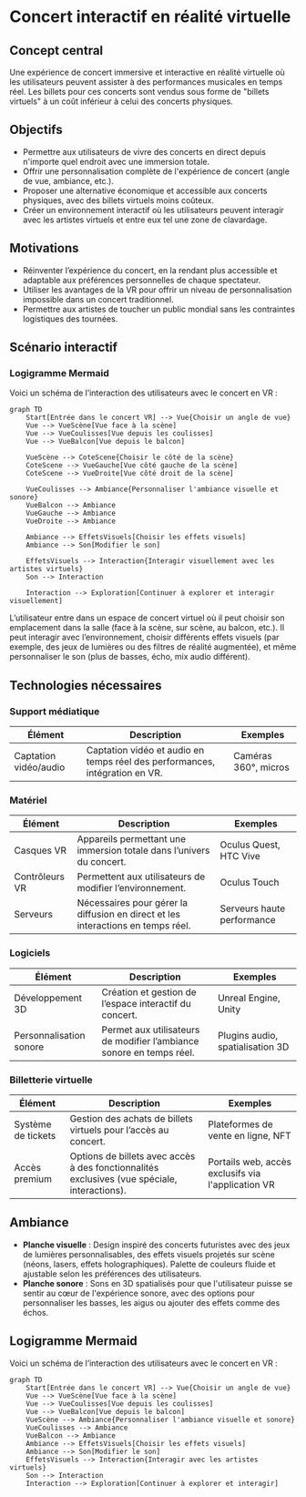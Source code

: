 # Concert interactif en réalité virtuelle

## Concept central

Une expérience de concert immersive et interactive en réalité virtuelle où les utilisateurs peuvent assister à des performances musicales en temps réel. Les billets pour ces concerts sont vendus sous forme de "billets virtuels" à un coût inférieur à celui des concerts physiques.

## Objectifs

- Permettre aux utilisateurs de vivre des concerts en direct depuis n'importe quel endroit avec une immersion totale.
- Offrir une personnalisation complète de l'expérience de concert (angle de vue, ambiance, etc.).
- Proposer une alternative économique et accessible aux concerts physiques, avec des billets virtuels moins coûteux.
- Créer un environnement interactif où les utilisateurs peuvent interagir avec les artistes virtuels et entre eux tel une zone de clavardage.

## Motivations

- Réinventer l’expérience du concert, en la rendant plus accessible et adaptable aux préférences personnelles de chaque spectateur.
- Utiliser les avantages de la VR pour offrir un niveau de personnalisation impossible dans un concert traditionnel.
- Permettre aux artistes de toucher un public mondial sans les contraintes logistiques des tournées.

## Scénario interactif

### Logigramme Mermaid

Voici un schéma de l’interaction des utilisateurs avec le concert en VR :

```mermaid
graph TD
    Start[Entrée dans le concert VR] --> Vue{Choisir un angle de vue}
    Vue --> VueScène[Vue face à la scène]
    Vue --> VueCoulisses[Vue depuis les coulisses]
    Vue --> VueBalcon[Vue depuis le balcon]

    VueScène --> CoteScene{Choisir le côté de la scène}
    CoteScene --> VueGauche[Vue côté gauche de la scène]
    CoteScene --> VueDroite[Vue côté droit de la scène]

    VueCoulisses --> Ambiance{Personnaliser l'ambiance visuelle et sonore}
    VueBalcon --> Ambiance
    VueGauche --> Ambiance
    VueDroite --> Ambiance

    Ambiance --> EffetsVisuels[Choisir les effets visuels]
    Ambiance --> Son[Modifier le son]

    EffetsVisuels --> Interaction{Interagir visuellement avec les artistes virtuels}
    Son --> Interaction

    Interaction --> Exploration[Continuer à explorer et interagir visuellement]

```

L’utilisateur entre dans un espace de concert virtuel où il peut choisir son emplacement dans la salle (face à la scène, sur scène, au balcon, etc.). Il peut interagir avec l’environnement, choisir différents effets visuels (par exemple, des jeux de lumières ou des filtres de réalité augmentée), et même personnaliser le son (plus de basses, écho, mix audio différent).

## Technologies nécessaires

### Support médiatique

| Élément               | Description                                                                 | Exemples             |
| --------------------- | --------------------------------------------------------------------------- | -------------------- |
| Captation vidéo/audio | Captation vidéo et audio en temps réel des performances, intégration en VR. | Caméras 360°, micros |

### Matériel

| Élément        | Description                                                                      | Exemples                   |
| -------------- | -------------------------------------------------------------------------------- | -------------------------- |
| Casques VR     | Appareils permettant une immersion totale dans l’univers du concert.             | Oculus Quest, HTC Vive     |
| Contrôleurs VR | Permettent aux utilisateurs de modifier l’environnement.                         | Oculus Touch               |
| Serveurs       | Nécessaires pour gérer la diffusion en direct et les interactions en temps réel. | Serveurs haute performance |

### Logiciels

| Élément                 | Description                                                          | Exemples                         |
| ----------------------- | -------------------------------------------------------------------- | -------------------------------- |
| Développement 3D        | Création et gestion de l’espace interactif du concert.               | Unreal Engine, Unity             |
| Personnalisation sonore | Permet aux utilisateurs de modifier l’ambiance sonore en temps réel. | Plugins audio, spatialisation 3D |

### Billetterie virtuelle

| Élément            | Description                                                                                  | Exemples                                           |
| ------------------ | -------------------------------------------------------------------------------------------- | -------------------------------------------------- |
| Système de tickets | Gestion des achats de billets virtuels pour l’accès au concert.                              | Plateformes de vente en ligne, NFT                 |
| Accès premium      | Options de billets avec accès à des fonctionnalités exclusives (vue spéciale, interactions). | Portails web, accès exclusifs via l'application VR |

## Ambiance

- **Planche visuelle** : Design inspiré des concerts futuristes avec des jeux de lumières personnalisables, des effets visuels projetés sur scène (néons, lasers, effets holographiques). Palette de couleurs fluide et ajustable selon les préférences des utilisateurs.
- **Planche sonore** : Sons en 3D spatialisés pour que l'utilisateur puisse se sentir au cœur de l'expérience sonore, avec des options pour personnaliser les basses, les aigus ou ajouter des effets comme des échos.

## Logigramme Mermaid

Voici un schéma de l’interaction des utilisateurs avec le concert en VR :

```mermaid
graph TD
    Start[Entrée dans le concert VR] --> Vue{Choisir un angle de vue}
    Vue --> VueScène[Vue face à la scène]
    Vue --> VueCoulisses[Vue depuis les coulisses]
    Vue --> VueBalcon[Vue depuis le balcon]
    VueScène --> Ambiance{Personnaliser l'ambiance visuelle et sonore}
    VueCoulisses --> Ambiance
    VueBalcon --> Ambiance
    Ambiance --> EffetsVisuels[Choisir les effets visuels]
    Ambiance --> Son[Modifier le son]
    EffetsVisuels --> Interaction{Interagir avec les artistes virtuels}
    Son --> Interaction
    Interaction --> Exploration[Continuer à explorer et interagir]
```
